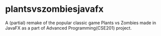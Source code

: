 # plantsvszombiesjavafx

A (partial) remake of the popular classic game Plants vs Zombies made in JavaFX as a part of Advanced Programming(CSE201) project.
